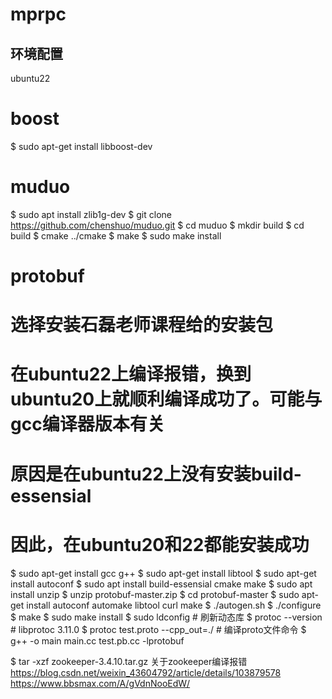 # mprpc

## 环境配置

ubuntu22





# boost
$ sudo apt-get install libboost-dev

# muduo
$ sudo apt install zlib1g-dev
$ git clone https://github.com/chenshuo/muduo.git
$ cd muduo
$ mkdir build
$ cd build
$ cmake ../cmake
$ make
$ sudo make install

# protobuf
# 选择安装石磊老师课程给的安装包
# 在ubuntu22上编译报错，换到ubuntu20上就顺利编译成功了。可能与gcc编译器版本有关
# 原因是在ubuntu22上没有安装build-essensial 
# 因此，在ubuntu20和22都能安装成功
$ sudo apt-get install gcc g++
$ sudo apt-get install libtool
$ sudo apt-get install autoconf
$ sudo apt install build-essensial cmake make 
$ sudo apt install unzip
$ unzip protobuf-master.zip
$ cd protobuf-master
$ sudo apt-get install autoconf automake libtool curl make
$ ./autogen.sh
$ ./configure
$ make
$ sudo make install
$ sudo ldconfig  # 刷新动态库
$ protoc --version  # libprotoc 3.11.0
$ protoc test.proto --cpp_out=./     # 编译proto文件命令
$ g++ -o main main.cc test.pb.cc -lprotobuf




$ tar -xzf zookeeper-3.4.10.tar.gz 
关于zookeeper编译报错
https://blog.csdn.net/weixin_43604792/article/details/103879578
https://www.bbsmax.com/A/gVdnNooEdW/
















